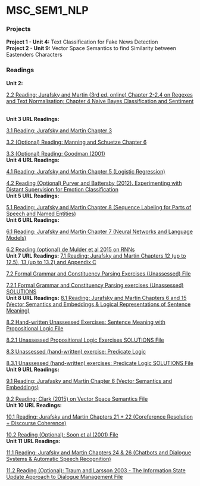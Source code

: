 # MSC_SEM1_NLP
### Projects
<b>Project 1 - Unit 4:</b>
Text Classification for Fake News Detection </br>
<b>Project 2 - Unit 9:</b>
Vector Space Semantics to find Similarity between Eastenders Characters

### Readings
<b>Unit 2:</b>

[2.2 Reading: Jurafsky and Martin (3rd ed, online) Chapter 2-2.4 on Regexes and Text Normalisation; Chapter 4 Naive Bayes Classification and Sentiment](https://web.stanford.edu/~jurafsky/slp3/)

</br>
<b>Unit 3 URL Readings:</b>

[3.1 Reading: Jurafsky and Martin Chapter 3](https://web.stanford.edu/~jurafsky/slp3/3.pdf)

[3.2 (Optional) Reading: Manning and Schuetze Chapter 6](http://www.eecs.qmul.ac.uk/~jhough/teaching/ManningSchuetze_1999_Foundations_of_Statistical_NLP.pdf)

[3.3 (Optional) Reading: Goodman (2001)](https://2022.qmplus.qmul.ac.uk/pluginfile.php/2405714/mod_resource/content/1/Goodman2001.pdf)
</br>
<b>Unit 4 URL Readings:</b>

[4.1 Reading: Jurafsky and Martin Chapter 5 (Logistic Regression)](https://web.stanford.edu/~jurafsky/slp3/)

[4.2 Reading (Optional) Purver and Battersby (2012). Experimenting with Distant Supervision for Emotion Classification](https://2022.qmplus.qmul.ac.uk/pluginfile.php/2390532/mod_resource/content/2/purver-battersby12eacl.pdf)
</br>
<b>Unit 5 URL Readings:</b>

[5.1 Reading: Jurafsky and Martin Chapter 8 (Sequence Labeling for Parts of Speech and Named Entities)](https://web.stanford.edu/~jurafsky/slp3/)
</br>
<b>Unit 6 URL Readings:</b>

[6.1 Reading: Jurafsky and Martin Chapter 7 (Neural Networks and Language Models)](https://web.stanford.edu/~jurafsky/slp3/)

[6.2 Reading (optional) de Mulder et al 2015 on RNNs](https://2022.qmplus.qmul.ac.uk/pluginfile.php/3072722/mod_resource/content/1/de_mulder_et_al_survey_2015.pdf)
</br>
<b>Unit 7 URL Readings:</b>
[7.1 Reading: Jurafsky and Martin Chapters 12 (up to 12.5), 13 (up to 13.2) and Appendix C](https://web.stanford.edu/~jurafsky/slp3/)

[7.2 Formal Grammar and Constituency Parsing Exercises (Unassessed) File](https://2022.qmplus.qmul.ac.uk/pluginfile.php/2434613/mod_resource/content/3/syntax_lab_cfg.pdf)

[7.2.1 Formal Grammar and Constituency Parsing exercises (Unassessed) SOLUTIONS](https://2022.qmplus.qmul.ac.uk/pluginfile.php/3022032/mod_resource/content/6/syntax_lab_cfg_SOLUTIONS.pdf)
</br>
<b>Unit 8 URL Readings:</b>
[8.1 Reading: Jurafsky and Martin Chapters 6 and 15 (Vector Semantics and Embeddings & Logical Representations of Sentence Meaning)](https://web.stanford.edu/~jurafsky/slp3/)

[8.2 Hand-written Unassessed Exercises: Sentence Meaning with Propositional Logic File ](https://2022.qmplus.qmul.ac.uk/pluginfile.php/3481723/mod_resource/content/1/Logic_exercises1.pdf)

[8.2.1 Unassessed Propositional Logic Exercises SOLUTIONS File ](https://2022.qmplus.qmul.ac.uk/pluginfile.php/3481725/mod_resource/content/2/exercises1Sols.pdf)

[8.3 Unassessed (hand-written) exercise: Predicate Logic](https://2022.qmplus.qmul.ac.uk/pluginfile.php/3481726/mod_resource/content/1/Logic_exercises2.pdf)

[8.3.1 Unassessed (hand-written) exercises: Predicate Logic SOLUTIONS File](https://2022.qmplus.qmul.ac.uk/pluginfile.php/3481727/mod_resource/content/1/exercises2Sols.pdf)
</br>
<b>Unit 9 URL Readings:</b>

[9.1 Reading: Jurafasky and Martin Chapter 6 (Vector Semantics and Embeddings)](https://web.stanford.edu/~jurafsky/slp3/6.pdf)

[9.2 Reading: Clark (2015) on Vector Space Semantics File](https://2022.qmplus.qmul.ac.uk/pluginfile.php/3053823/mod_resource/content/1/Clark2015_VSS.pdf)
</br>
<b>Unit 10 URL Readings:</b>

[10.1 Reading: Jurafsky and Martin Chapters 21 + 22 (Coreference Resolution + Discourse Coherence)](https://web.stanford.edu/~jurafsky/slp3/)

[10.2 Reading (Optional): Soon et al (2001) File](https://2022.qmplus.qmul.ac.uk/pluginfile.php/3494894/mod_resource/content/1/soon_et_al_2001.pdf)
</br>
<b>Unit 11 URL Readings:</b>

[11.1 Reading: Jurafsky and Martin Chapters 24 & 26 (Chatbots and Dialogue Systems & Automatic Speech Recognition)](https://web.stanford.edu/~jurafsky/slp3/)

[11.2 Reading (Optional): Traum and Larsson 2003 - The Information State Update Approach to Dialogue Management File](https://2022.qmplus.qmul.ac.uk/pluginfile.php/2489463/mod_resource/content/1/Traum_Larsson_Information_State_2003.pdf)